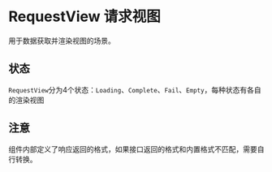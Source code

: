 # RequestView 请求视图

用于数据获取并渲染视图的场景。

## 状态

<code>RequestView</code>分为4个状态：<code>Loading</code>、<code>Complete</code>、<code>Fail</code>、<code>Empty</code>，每种状态有各自的渲染视图

## 注意

组件内部定义了响应返回的格式，如果接口返回的格式和内置格式不匹配，需要自行转换。
